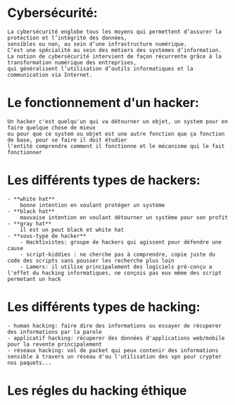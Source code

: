 # Cybersécurité:
    La cybersécurité englobe tous les moyens qui permettent d’assurer la protection et l’intégrité des données, 
    sensibles ou non, au sein d’une infrastructure numérique. 
    C’est une spécialité au sein des métiers des systèmes d’information. 
    La notion de cybersécurité intervient de façon récurrente grâce à la transformation numérique des entreprises, 
    qui généralisent l’utilisation d’outils informatiques et la communication via Internet.

# Le fonctionnement d'un hacker:
    Un hacker c'est quelqu'un qui va détourner un objet, un system pour en faire quelque chose de mieux 
    ou pour que ce system ou objet est une autre fonction que ça fonction de base, pour se faire il doit étudier
    l'entité comprendre comment il fonctionne et le mécanisme qui le fait fonctionner

# Les différents types de hackers:
    - **white hat** 
        bonne intention en voulant protéger un système
    - **black hat** 
        mauvaise intention en voulant détourner un système pour son profit
    - **gray hat**
        il est un peut black et white hat 
    - **sous-type de hacker** 
        - Hacktivistes: groupe de hackers qui agissent pour défendre une cause 
        - script-kiddies : ne cherche pas à comprendre, copie juste du code des scripts sans pousser les recherche plus loin
        - Lamers: il utilise principalement des logiciels pré-conçu a l'effet du hacking informatiques, ne conçois pas eux même des script permetant un hack

# Les différents types de hacking:
    - human hacking: faire dire des informations ou essayer de récuperer des informations par la parole
    - applicatif hacking: récuperer des données d'applications web/mobile pour la revente principalement
    - réseaux hacking: vol de packet qui peux contenir des informations sensible à travers un réseau d'ou l'utilisation des vpn pour crypter nos paquets...
    
# Les régles du hacking éthique
